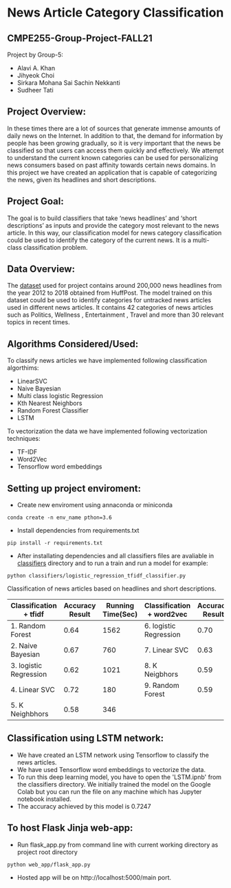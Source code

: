 # News Article Category Classification
## CMPE255-Group-Project-FALL21

Project by Group-5:
- Alavi A. Khan
- Jihyeok Choi
- Sirkara Mohana Sai Sachin Nekkanti
- Sudheer Tati

## Project Overview:
In these times there are a lot of sources that generate immense amounts of daily news on the Internet. In addition to that, the demand for information by people has been growing gradually, so it is very important that the news be classified so that users can access them quickly and effectively. We attempt to understand the current known categories can be used for personalizing news consumers based on past affinity towards certain news domains. In this project we have created an application that is capable of categorizing the news, given its headlines and short descriptions.

## Project Goal:
The goal is to build classifiers that take ‘news headlines’ and ‘short descriptions’ as inputs and provide the category most relevant to the news article. In this way, our classification model for news category classification could be used to identify the category of the current news. It is a multi-class classification problem.

## Data Overview:
The [dataset](https://www.kaggle.com/rmisra/news-category-dataset)  used for project contains around 200,000 news headlines from the year 2012 to 2018 obtained from HuffPost. The model trained on this dataset could be used to identify categories for untracked news articles used in different news articles.
It contains 42 categories of news articles such as Politics, Wellness , Entertainment , Travel and more than 30 relevant topics in recent times.

## Algorithms Considered/Used:
To classify news articles we have implemented following classification algorthims:
* LinearSVC
* Naive Bayesian
* Multi class logistic Regression
* Kth Nearest Neighbors
* Random Forest Classifier
* LSTM

To vectorization the data we have implemented following vectorization techniques:
* TF-IDF
* Word2Vec
* Tensorflow word embeddings


## Setting up project enviroment:
- Create new enviroment using annaconda or miniconda
```
conda create -n env_name pthon=3.6
```
- Install dependencies from requirements.txt
```
pip install -r requirements.txt
```
- After installating dependencies and all classifiers files are avaliable in [classifiers](https://github.com/sudheer997/CMPE-255-Group-Project-FALL21/tree/master/classifiers) directory and to run a train and run a model for example:

```
python classifiers/logistic_regression_tfidf_classifier.py
```



Classification of news articles based on headlines and short descriptions.

|Classification + tfidf|Accuracy Result|Running Time(Sec)|Classification + word2vec|Accuracy Result|Running Time(Sec)|
|---|---|---|---|---|---|
|1. Random Forest                    | 0.64|1562|6. logistic Regression           | 0.70|667|
|2. Naive Bayesian                   | 0.67|760|7. Linear SVC                     | 0.63|3844|
|3. logistic Regression              | 0.62|1021|8. K Neigbhors                    | 0.59|770|
|4. Linear SVC                      | 0.72|180|9. Random Forest                   |0.59|1562|
|5. K Neighbhors                    | 0.58|346||

## Classification using LSTM network:
- We have created an LSTM network using Tensorflow to classify the news articles.
- We have used Tensorflow word embeddings to vectorize the data. 
- To run this deep learning model, you have to open the 'LSTM.ipnb' from the classifiers directory. We initially trained the model on the Google Colab but you can run the file on any machine which has Jupyter notebook installed.
- The accuracy achieved by this model is 0.7247 

## To host Flask Jinja web-app:
- Run flask_app.py from command line with current working directory as project root directory
```
python web_app/flask_app.py
```
- Hosted app will be on http://localhost:5000/main port.

